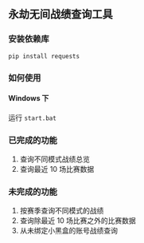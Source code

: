 ## 永劫无间战绩查询工具

### 安装依赖库

`pip install requests`

### 如何使用

#### Windows 下

运行 `start.bat`

### 已完成的功能

1. 查询不同模式战绩总览
2. 查询最近 10 场比赛数据

### 未完成的功能

1. 按赛季查询不同模式的战绩
2. 查询除最近 10 场比赛之外的比赛数据
3. 从未绑定小黑盒的账号战绩查询
